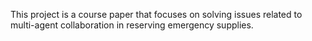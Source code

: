 This project is a course paper that focuses on solving issues related to multi-agent collaboration in reserving emergency supplies.
